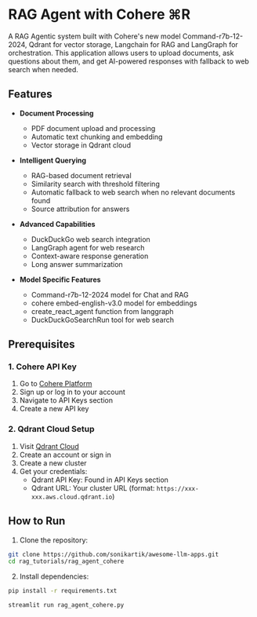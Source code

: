 # RAG Agent with Cohere ⌘R 

A RAG Agentic system built with Cohere's new model Command-r7b-12-2024, Qdrant for vector storage, Langchain for RAG and LangGraph for orchestration. This application allows users to upload documents, ask questions about them, and get AI-powered responses with fallback to web search when needed.

## Features

- **Document Processing**
  - PDF document upload and processing
  - Automatic text chunking and embedding
  - Vector storage in Qdrant cloud

- **Intelligent Querying**
  - RAG-based document retrieval
  - Similarity search with threshold filtering
  - Automatic fallback to web search when no relevant documents found
  - Source attribution for answers

- **Advanced Capabilities**
  - DuckDuckGo web search integration
  - LangGraph agent for web research
  - Context-aware response generation
  - Long answer summarization

- **Model Specific Features**
  - Command-r7b-12-2024 model for Chat and RAG
  - cohere embed-english-v3.0 model for embeddings
  - create_react_agent function from langgraph 
  - DuckDuckGoSearchRun tool for web search

## Prerequisites

### 1. Cohere API Key
1. Go to [Cohere Platform](https://dashboard.cohere.ai/api-keys)
2. Sign up or log in to your account
3. Navigate to API Keys section
4. Create a new API key

### 2. Qdrant Cloud Setup
1. Visit [Qdrant Cloud](https://cloud.qdrant.io/)
2. Create an account or sign in
3. Create a new cluster
4. Get your credentials:
   - Qdrant API Key: Found in API Keys section
   - Qdrant URL: Your cluster URL (format: `https://xxx-xxx.aws.cloud.qdrant.io`)


## How to Run

1. Clone the repository:
```bash
git clone https://github.com/sonikartik/awesome-llm-apps.git
cd rag_tutorials/rag_agent_cohere
```

2. Install dependencies:
```bash
pip install -r requirements.txt
```

```bash
streamlit run rag_agent_cohere.py
```



